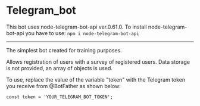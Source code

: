 # Telegram_bot

This bot uses node-telegram-bot-api ver.0.61.0.
To install node-telegram-bot-api you have to use:
`npm i node-telegram-bot-api`

---

The simplest bot created for training purposes.

Allows registration of users with a survey of registered users. Data storage is not provided, an array of objects is used.

To use, replace the value of the variable "token" with the Telegram token you receive from @BotFather as shown below:

```
const token = 'YOUR_TELEGRAM_BOT_TOKEN';
```
